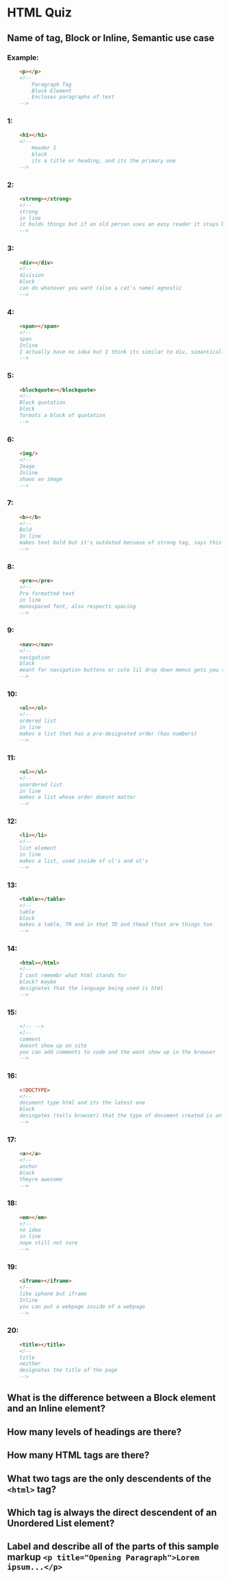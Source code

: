 # HTML Quiz

## Name of tag, Block or Inline, Semantic use case

### Example: 
```HTML
    <p></p> 
    <!-- 
        Paragraph Tag
        Block Element 
        Encloses paragraphs of text
    -->
```

### 1: 
```HTML
    <h1></h1>
    <!--   
        Header 1 
        block 
        its a title or heading, and its the primary one 
    -->
```

### 2: 
```HTML
    <strong></strong>
    <!--
    strong 
    in line 
    it bolds things but if an old person uses an easy reader it stays bold as opposed to the bold tag
    -->
```

### 3: 
```HTML
    <div></div>
    <!--
    division 
    block 
    can do whatever you want (also a cat's name) agnostic
    -->
```

### 4: 
```HTML
    <span></span>
    <!--
    span 
    Inline 
    I actually have no idea but I think its similar to div, simantically neutral  
    -->
```

### 5: 
```HTML
    <blockquote></blockquote>
    <!--
    Block quotation
    block 
    formats a block of quotation
    -->
```

### 6: 
```HTML
    <img/>
    <!--
    Image 
    Inline 
    shows an image
    -->
```

### 7: 
```HTML
    <b></b>
    <!--
    Bold 
    In line 
    makes text bold but it's outdated becuase of strong tag, says this content is stylistically bolder
    -->
```

### 8: 
```HTML
    <pre></pre>
    <!--
    Pre formatted text 
    in line 
    monospaced font, also respects spacing
    -->
```

### 9: 
```HTML
    <nav></nav>
    <!--
    navigation 
    block 
    meant for navigation buttons or cute lil drop down menus gets you to other pages
    -->
```

### 10: 
```HTML
    <ol></ol>
    <!-- 
    ordered list 
    in line 
    makes a list that has a pre-designated order (has numbers)
    -->
```

### 11: 
```HTML
    <ul></ul>
    <!-- 
    unordered list 
    in line 
    makes a list whose order doesnt matter
    -->
```

### 12: 
```HTML
    <li></li>
    <!--
    list element
    in line 
    makes a list, used inside of ul's and ol's
    -->
```

### 13: 
```HTML
    <table></table>
    <!--
    table 
    block 
    makes a table, TR and in that TD and thead tfoot are things too
    -->
```

### 14: 
```HTML
    <html></html>
    <!--
    I cant remembr what html stands for
    block? maybe 
    designates that the language being used is html
    -->
```

### 15: 
```HTML
    <!-- -->
    <!--
    comment 
    doesnt show up on site 
    you can add comments to code and the wont show up in the browser
    -->
```

### 16: 
```HTML
    <!DOCTYPE> 
    <!--
    document type html and its the latest one
    block 
    desingates (tells browser) that the type of document created is an html document
    -->
```

### 17: 
```HTML
    <a></a>
    <!--
    anchor
    block 
    theyre awesome
    -->
```

### 18: 
```HTML
    <em></em>
    <!--
    no idea
    in line
    nope still not sure
    -->
```

### 19: 
```HTML
    <iframe></iframe>
    <!--
    like iphone but iframe 
    Inline 
    you can put a webpage inside of a webpage
    -->
```

### 20: 
```HTML
    <title></title>
    <!--
    title 
    neither 
    designates the title of the page
    -->
```

## What is the difference between a Block element and an Inline element?
<!-- block elements span the entirety of the page while Inline elements stay on one line -->
## How many levels of headings are there?
<!-- 6!! -->
## How many HTML tags are there?
<!-- 100 or something, I have no idea -->
## What two tags are the only descendents of the `<html>` tag?
<!-- head and body-->
## Which tag is always the direct descendent of an Unordered List element?
<!-- list  -->
## Label and describe all of the parts of this sample markup `<p title="Opening Paragraph">Lorem ipsum...</p>`
<!-- P is paragraph, title designates that opening paragraph is the title and is an attribute, the lorem thing is just text node and the closing p ends the paragraph -->
